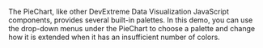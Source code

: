 The PieChart, like other DevExtreme Data Visualization JavaScript components, provides several built-in palettes. In this demo, you can use the drop-down menus under the PieChart to choose a palette and change how it is extended when it has an insufficient number of colors.

